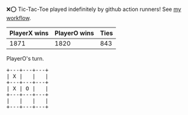 :x::o: Tic-Tac-Toe played indefinitely by github action runners! See [my workflow](.github/workflows/play.yaml).

|PlayerX wins|PlayerO wins|Ties|
|-|-|-|
|1871|1820|843|

PlayerO's turn.

<pre>
+---+---+---+
| X |   |   |
+---+---+---+
| X | O |   |
+---+---+---+
|   |   |   |
+---+---+---+
</pre>